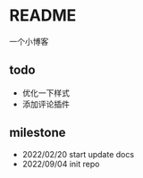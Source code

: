 # README

一个小博客

## todo
* 优化一下样式
* 添加评论插件

## milestone
* 2022/02/20 start update docs
* 2022/09/04 init repo